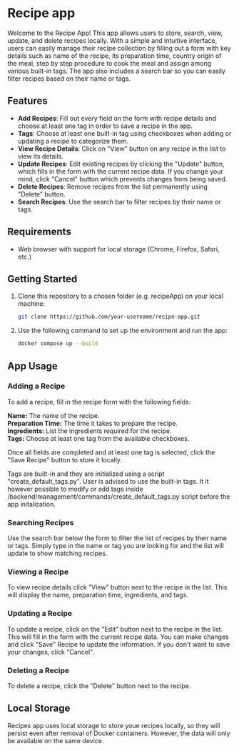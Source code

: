 # Recipe app

Welcome to the Recipe App! This app allows users to store, search, view, update, and delete recipes locally. With a simple and intuitive interface, users can easily manage their recipe collection by filling out a form with key details such as name of the recipe, its preparation time, country origin of the meal, step by step procedure to cook the meal and assign among various built-in tags. The app also includes a search bar so you can easily filter recipes based on their name or tags.

## Features

- **Add Recipes**: Fill out every field on the form with recipe details and choose at least one tag in order to save a recipe in the app.
- **Tags**: Choose at least one built-in tag using checkboxes when adding or updating a recipe to categorize them.
- **View Recipe Details**: Click on "View" button on any recipe in the list to view its details.
- **Update Recipes**: Edit existing recipes by clicking the "Update" button, which fills in the form with the current recipe data. If you change your mind, click "Cancel" button which prevents changes from being saved.
- **Delete Recipes**: Remove recipes from the list permanently using "Delete" button.
- **Search Recipes**: Use the search bar to filter recipes by their name or tags.

## Requirements

- Web browser with support for local storage (Chrome, Firefox, Safari, etc.)
  
## Getting Started

1. Clone this repository to a chosen folder (e.g. recipeApp) on your local machine:

   ```bash
   git clone https://github.com/your-username/recipe-app.git
   ```
   
2. Use the following command to set up the environment and run the app:

   ```bash
   docker compose up --build
   ```
 
## App Usage

### Adding a Recipe <br/>
To add a recipe, fill in the recipe form with the following fields:<br/>

**Name:** The name of the recipe.<br/>
**Preparation Time:** The time it takes to prepare the recipe.<br/>
**Ingredients:** List the ingredients required for the recipe.<br/>
**Tags:** Choose at least one tag from the available checkboxes.<br/>

Once all fields are completed and at least one tag is selected, click the "Save Recipe" button to store it locally.<br/>

Tags are built-in and they are initialized using a script "create_default_tags.py". User is advised to use the built-in tags. It it however possible to modify or add tags inside /backend/management/commands/create_default_tags.py script before the app initalization.

### Searching Recipes<br/>
Use the search bar below the form to filter the list of recipes by their name or tags. Simply type in the name or tag you are looking for and the list will update to show matching recipes.

### Viewing a Recipe<br/>
To view recipe details click "View" button next to the recipe in the list. This will display the name, preparation time, ingredients, and tags.

### Updating a Recipe<br/>
To update a recipe, click on the "Edit" button next to the recipe in the list. This will fill in the form with the current recipe data. You can make changes and click "Save" Recipe to update the information. If you don't want to save your changes, click "Cancel".

### Deleting a Recipe<br/>
To delete a recipe, click the "Delete" button next to the recipe.

## Local Storage<br/>
Recipes app uses local storage to store youe recipes locally, so they will persist even after removal of Docker containers. However, the data will only be available on the same device.
